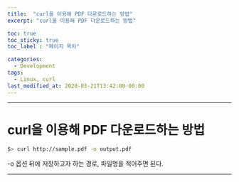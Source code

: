 ```yaml
---
title:  "curl을 이용해 PDF 다운로드하는 방법"
excerpt: "curl을 이용해 PDF 다운로드하는 방법"

toc: true
toc_sticky: true
toc_label : "페이지 목차"

categories:
  - Development
tags:
  - Linux, curl
last_modified_at: 2020-03-21T13:42:00-00:00
---
```

------------

# curl을 이용해 PDF 다운로드하는 방법

```bash
$> curl http://sample.pdf -o output.pdf
```

-o 옵션 뒤에 저장하고자 하는 경로, 파일명을 적어주면 된다.

------------